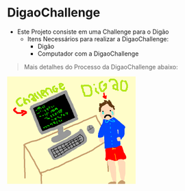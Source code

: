 # DigaoChallenge
* Este Projeto consiste em uma Challenge para o Digão
  * Itens Necessários para realizar a DigaoChallenge:
      * Digão
      * Computador com a DigaoChallenge
>Mais detalhes do Processo da DigaoChallenge abaixo:

![DigaoChallenge](/img/DigaoChallenge.png)
